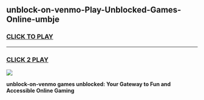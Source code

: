 
## unblock-on-venmo-Play-Unblocked-Games-Online-umbje
<h3>
<a href="https://premium76.site?title=unblock-on-venmo&ref=25A">CLICK TO PLAY</a></h3>
<hr>

<h3>
<a href="https://premium76.site?title=unblock-on-venmo&ref=25A">CLICK 2 PLAY</a>
  
</h3>

<a href="https://premium76.site?title=unblock-on-venmo&ref=25A"><img src="https://clearcache.store/games.png"></a>


**unblock-on-venmo games unblocked: Your Gateway to Fun and Accessible Online Gaming**
